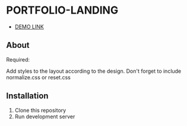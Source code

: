 # PORTFOLIO-LANDING

- [DEMO LINK](https://viktor-morhun.github.io/portfolio-landing/ )


## About

Required:

Add styles to the layout according to the design.
Don't forget to include normalize.css or reset.css

## Installation

1. Clone this repository
2. Run development server
